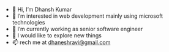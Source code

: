 - 👋 Hi, I’m Dhansh Kumar
- 👀 I’m interested in web development mainly using microsoft technologies
- 🌱 I’m currently working as senior software engineer 
- 💞️ I would like to explore new things
- 📫 rech me at dhaneshravi@gmail.com

<!---
dhaneshravi/dhaneshravi is a ✨ special ✨ repository because its `README.md` (this file) appears on your GitHub profile.
You can click the Preview link to take a look at your changes.
--->
